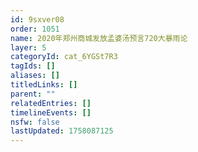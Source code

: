 ```yaml
---
id: 9sxver08
order: 1051
name: 2020年郑州商城发放孟婆汤预言720大暴雨论
layer: 5
categoryId: cat_6YGSt7R3
tagIds: []
aliases: []
titledLinks: []
parent: ""
relatedEntries: []
timelineEvents: []
nsfw: false
lastUpdated: 1758087125
---
```


